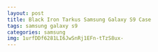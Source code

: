 ```yaml
---
layout: post
title: Black Iron Tarkus Samsung Galaxy S9 Case
tags: samsung galaxy s9
categories: samsung
img: 1urfDDf6281LI6JwSnRj1EFn-tTzS8ux-
---
```

